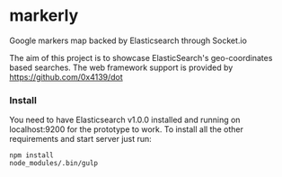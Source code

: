 markerly
========

Google markers map backed by Elasticsearch through Socket.io

The aim of this project is to showcase ElasticSearch's geo-coordinates based searches.
The web framework support is provided by https://github.com/0x4139/dot

### Install
You need to have Elasticsearch v1.0.0 installed and running on localhost:9200 for the prototype to work.
To install all the other requirements and start server just run:
```
npm install
node_modules/.bin/gulp
```